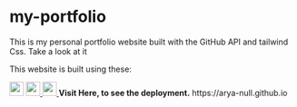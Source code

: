 # my-portfolio
This is my personal portfolio website built with the GitHub API and tailwind Css. Take a look at it

This website is built using these:

<img src="https://img.shields.io/badge/HTML5-E34F26?style=for-the-badge&logo=html5&logoColor=white" height=25/>
<a href="https://tailwindcss.com/docs">
<Img src="https://img.shields.io/badge/Tailwind_CSS-38B2AC?style=for-the-badge&logo=tailwind-css&logoColor=white" height=25/>
</a>
<a href="https://api.github.com">
<img src="https://img.shields.io/badge/github-API-181717?style=for-the-badge&logo=Github&logoColor=white" height=25/>
</a>
<strong>Visit Here, to see the deployment.</strong>
https://arya-null.github.io
